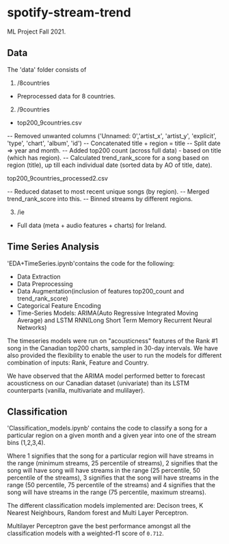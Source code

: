 # spotify-stream-trend
 ML Project Fall 2021.

## Data
The 'data' folder consists of 

1. /8countries 

- Preprocessed data for 8 countries. 

2. /9countries 

- top200_9countries.csv 

-- Removed unwanted columns ('Unnamed: 0','artist_x', 'artist_y', 'explicit', 'type', 'chart', 'album', 'id')
-- Concatenated title + region = title 
-- Split date => year and month. 
-- Added top200 count (across full data) - based on title (which has region). 
-- Calculated trend_rank_score for a song based on region (title), up till each individual date (sorted data by AO of title, date).

top200_9countries_processed2.csv 

-- Reduced dataset to most recent unique songs (by region). 
-- Merged trend_rank_score into this. 
-- Binned streams by different regions. 

3. /ie 

- Full data (meta + audio features + charts) for Ireland. 


## Time Series Analysis
'EDA+TimeSeries.ipynb'contains the code for the following:
- Data Extraction
- Data Preprocessing
- Data Augmentation(inclusion of features top200_count and trend_rank_score)
- Categorical Feature Encoding
- Time-Series Models: ARIMA(Auto Regressive Integrated Moving Average) and LSTM RNN(Long Short Term Memory Recurrent Neural Networks)

The timeseries models were run on "acousticness" features of the Rank #1 song in the Canadian top200 charts, sampled in 30-day intervals. We have also provided the flexibility to enable the user to run the models for different combination of inputs: Rank, Feature and Country.

We have observed that the ARIMA model performed better to forecast acousticness on our Canadian dataset (univariate) than its LSTM counterparts (vanilla, multivariate and mulilayer).


## Classification

'Classification_models.ipynb' contains the code to classify a song for a particular region on a given month and a given year into one of the stream bins (1,2,3,4). 

Where 1 signifies that the song for a particular region will have streams in the range (minimum streams, 25 percentile of streams), 2 signifies that the song will have song will have streams in the range (25 percentile, 50 percentile of the streams), 3 signifies that the song will have streams in the range (50 percentile, 75 percentile of the streams) and 4 signifies that the song will have streams in the range (75 percentile, maximum streams).

The different classification models implemented are: Decison trees, K Nearest Neighbours, Random forest and Multi Layer Perceptron. 

Multilayer Perceptron gave the best performance amongst all the classification models with a weighted-f1 score of `0.712`.
